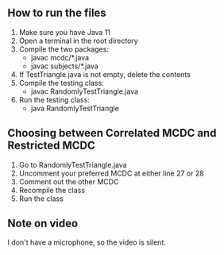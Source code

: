 ## How to run the files

1. Make sure you have Java 11
2. Open a terminal in the root directory 
3. Compile the two packages:
    - javac mcdc/*.java 
    - javac subjects/*.java 
4. If TestTriangle.java is not empty, delete the contents
5. Compile the testing class:
    - javac RandomlyTestTriangle.java 
6. Run the testing class:
    - java RandomlyTestTriangle

## Choosing between Correlated MCDC and Restricted MCDC 

1. Go to RandomlyTestTriangle.java 
2. Uncomment your preferred MCDC at either line 27 or 28
3. Comment out the other MCDC 
4. Recompile the class 
5. Run the class

## Note on video

I don't have a microphone, so the video is silent.
